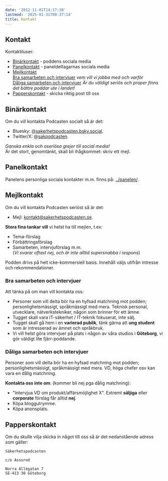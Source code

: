 ```yaml
---
date: '2012-11-01T14:17:30'
lastmod: '2025-01-31T08:37:14'
title: Kontakt
---
```


## Kontakt

Kontaktiluser:

* [Binärkontakt](#binärkontakt) - poddens sociala media
* [Panelkontakt](#panelkontakt) - paneldeltagarnas sociala media
* [Mejlkontakt](#mejlkontakt) \
  [Bra samarbeten och intervjuer](#bra-samarbeten-och-intervjuer)
  _vem vill vi jobba med och varför_ \
  [Dåliga samarbeten och intervjuer](#dåliga-samarbeten-och-intervjuer)
  _Är du väldigt seriös och proper finns det bättre poddar ute i
  landet!_
* [Papperskontakt](#papperskontakt) - skicka riktig post till oss

## Binärkontakt

Om du vill kontakta Podcasten socialt så är det:
* Bluesky: @[sakerhetspodcasten.bsky.social](https://bsky.app/profile/sakerhetspodcasten.bsky.social).
* Twitter/X: @[sakpodcasten](http://twitter.com/sakpodcasten).

_Ganska enkla och oseriösa grejer till social media!_ \
Är det stort, genomtänkt, skall bli ihågkommet:
skriv ett mejl.

## Panelkontakt

Panelens personliga sociala kontakter m.m. finns på:
[../panelen/](../panelen/).

## Mejlkontakt

Om du vill kontakta Podcasten seriöst så är det:
* Mejl: [kontakt@sakerhetspodcasten.se](mailto:kontakt@sakerhetspodcasten.se).

**Stora fina tankar vill** vi helst ha till mejlen, t.ex:
* Tema-förslag
* Förbättringsförslag
* Samarbeten, intervjuförslag m.m.\
  (_Vi svarar oftast nej,
  och är inte alltid supersnabba i respons_)

Podden drivs på helt icke-kommersiell basis.
Innehåll väljs utifrån intresse och rekommendationer.

### Bra samarbeten och intervjuer

Att tänka på om man vill kontakta oss:

* Personer som vill delta bör ha en hyfsad matchning mot podden;
  personlighetsmässigt, språkmässigt med mera.
  Teknisk personal, utvecklare, nätverkstekniker, någon som brinner
  för ett ämne.
* Tugget skall vara IT-säkerhet / IT-teknik fokuserat, inte sälj.
* Tugget skall gå hem i en **varierad publik**,
  tänk gärna att **ung student** som är intresserad av ämnet och
  språkbruk.
* Vi vill helst göra intervjuer på plats i någon av våra studios i
  **Göteborg**, vi gör väldigt lite fjärr-poddande.

### Dåliga samarbeten och intervjuer

Personer som vill delta bör ha en hyfsad matchning mot podden;
personlighetsmässigt, språkmässigt med mera.
VD, höga chefer osv kan vara en dålig matchning.

**Kontakta oss inte om**: (kommer bli nej pga dålig matchning):
* "Intervjua VD om produkt/affärsmöjlighet X".
  Extremt **säljiga** eller **corporate** förslag får alltid **nej**.
* Köpa bloggutrymme.
* Köpa anonsplats.

## Papperskontakt

Om du skulle vilja skicka in något till oss så är det nedanstående adress som gäller:

``` plain
Säkerhetspodcasten

c/o Assured

Norra Allégatan 7
SE-413 30 Göteborg
```
